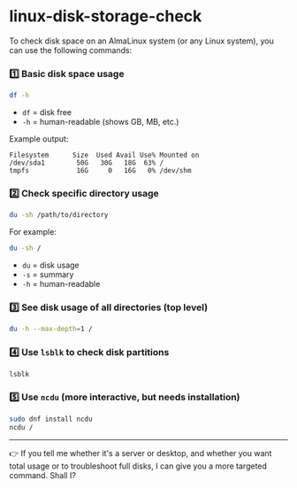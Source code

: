 # linux-disk-storage-check

To check disk space on an AlmaLinux system (or any Linux system), you can use the following commands:

### 1️⃣ Basic disk space usage

```bash
df -h
```

* `df` = disk free
* `-h` = human-readable (shows GB, MB, etc.)

Example output:

```
Filesystem      Size  Used Avail Use% Mounted on
/dev/sda1        50G   30G   18G  63% /
tmpfs            16G     0   16G   0% /dev/shm
```

### 2️⃣ Check specific directory usage

```bash
du -sh /path/to/directory
```

For example:

```bash
du -sh /
```

* `du` = disk usage
* `-s` = summary
* `-h` = human-readable

### 3️⃣ See disk usage of all directories (top level)

```bash
du -h --max-depth=1 /
```

### 4️⃣ Use `lsblk` to check disk partitions

```bash
lsblk
```

### 5️⃣ Use `ncdu` (more interactive, but needs installation)

```bash
sudo dnf install ncdu
ncdu /
```

---

👉 If you tell me whether it's a server or desktop, and whether you want total usage or to troubleshoot full disks, I can give you a more targeted command. Shall I?
